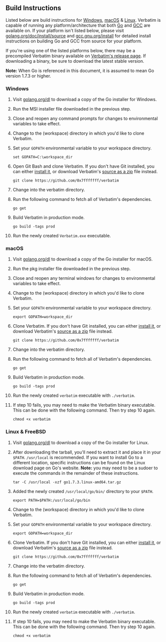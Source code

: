 ## Build Instructions


Listed below are build instructions for [Windows](#windows), [macOS](#macos) & [Linux](#linux). Verbatim is capable of running any platform/architecture that both [Go](https://golang.org) and [GCC](https://gcc.gnu.org) are available on. If your platform isn't listed below, please visit [golang.org/doc/install/source](https://golang.org/doc/install/source) and [gcc.gnu.org/install](https://gcc.gnu.org/install/) for detailed install instructions on building Go and GCC from source for your platform.

If you're using one of the listed platforms below, there may be a precompiled Verbatim binary available on [Verbatim's release page](https://github.com/0x7fffffff/verbatim/releases). If downloading a binary, be sure to download the latest stable version.

**Note:** When Go is referenced in this document, it is assumed to mean Go version 1.7.3 or higher.

### Windows

1. Visit [golang.org/dl](https://golang.org/dl) to download a copy of the Go installer for Windows.
2. Run the MSI installer file downloaded in the previous step.
3. Close and reopen any command prompts for changes to environmental variables to take effect.
4. Change to the (workspace) directory in which you'd like to clone Verbatim.
5. Set your `GOPATH` environmental variable to your workspace directory.

	```{batchfile}
	set GOPATH=C:\workspace_dir
	```
6. Open Git Bash and clone Verbatim. If you don't have Git installed, you can either [install it](https://git-scm.com/download/), or download Verbatim's [source as a zip](https://github.com/0x7fffffff/verbatim/archive/master.zip) file instead.

	```{shell}
	git clone https://github.com/0x7fffffff/verbatim
	```

7. Change into the verbatim directory.
8. Run the following command to fetch all of Verbatim's dependencies.

	```{shell}
	go get
	```

9. Build Verbatim in production mode.

	```{shell}
	go build -tags prod
	```
10. Run the newly created `Verbatim.exe` executable.


### macOS

1. Visit [golang.org/dl](https://golang.org/dl/) to download a copy of the Go installer for macOS.
2. Run the pkg installer file downloaded in the previous step.
3. Close and reopen any terminal windows for changes to environmental variables to take effect.
4. Change to the (workspace) directory in which you'd like to clone Verbatim.
5. Set your `GOPATH` environmental variable to your workspace directory.
	
	```{shell}
	export GOPATH=workspace_dir
	```

6. Clone Verbatim. If you don't have Git installed, you can either [install it](https://git-scm.com/download/), or download Verbatim's [source as a zip](https://github.com/0x7fffffff/verbatim/archive/master.zip) file instead.

	```{shell}
	git clone https://github.com/0x7fffffff/verbatim
	```

7. Change into the verbatim directory.
8. Run the following command to fetch all of Verbatim's dependencies.

	```{shell}
	go get
	```

9. Build Verbatim in production mode.

	```{shell}
	go build -tags prod
	```

10. Run the newly created `verbatim` executable with `./verbatim`.
11. If step 10 fails, you may need to make the Verbatim binary executable. This can be done with the following command. Then try step 10 again.

	```{shell}
	chmod +x verbatim
	```


### Linux & FreeBSD

1. Visit [golang.org/dl](https://golang.org/dl/) to download a copy of the Go installer for Linux.
2. After downloading the tarball, you'll need to extract it and place it in your `$PATH`. `/usr/local` is recommended. If you want to install Go to a different location, specific instructions can be found on the Linux download page on Go's website. **Note:** you may need to be a sudoer to execute the commands in the remainder of these instructions.

	```{shell}
	tar -C /usr/local -xzf go1.7.3.linux-amd64.tar.gz
	```
3. Added the newly created `/usr/local/go/bin/` directory to your `$PATH`.
	
	```{shell}
	export PATH=$PATH:/usr/local/go/bin
	```

4. Change to the (workspace) directory in which you'd like to clone Verbatim.
5. Set your `GOPATH` environmental variable to your workspace directory.
	
	```{shell}
	export GOPATH=workspace_dir
	```

6. Clone Verbatim. If you don't have Git installed, you can either [install it](https://git-scm.com/download/), or download Verbatim's [source as a zip](https://github.com/0x7fffffff/verbatim/archive/master.zip) file instead.

	```{shell}
	git clone https://github.com/0x7fffffff/verbatim
	```

7. Change into the verbatim directory.
8. Run the following command to fetch all of Verbatim's dependencies.

	```{shell}
	go get
	```

9. Build Verbatim in production mode.

	```{shell}
	go build -tags prod
	```

10. Run the newly created `verbatim` executable with `./verbatim`.
11. If step 10 fails, you may need to make the Verbatim binary executable. This can be done with the following command. Then try step 10 again.

	```{shell}
	chmod +x verbatim
	```
